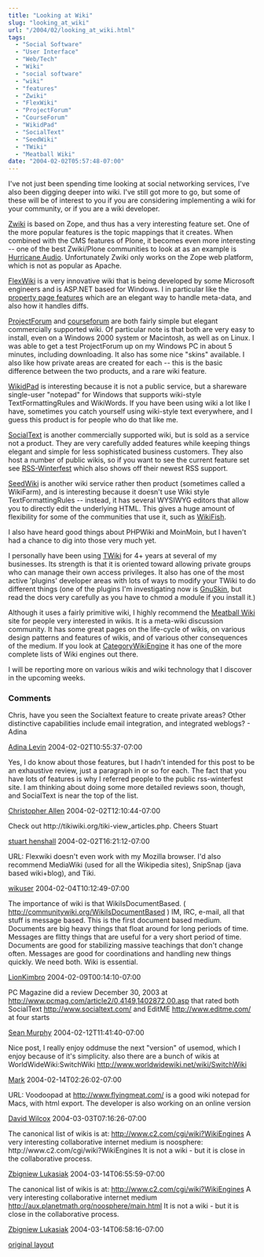 ```yaml
---
title: "Looking at Wiki"
slug: "looking_at_wiki"
url: "/2004/02/looking_at_wiki.html"
tags:
  - "Social Software"
  - "User Interface"
  - "Web/Tech"
  - "Wiki"
  - "social software"
  - "wiki"
  - "features"
  - "Zwiki"
  - "FlexWiki"
  - "ProjectForum"
  - "CourseForum"
  - "WikidPad"
  - "SocialText"
  - "SeedWiki"
  - "TWiki"
  - "Meatball Wiki"
date: "2004-02-02T05:57:48-07:00"
---
```

<p>I've not just been spending time looking at social networking services, I've also been digging deeper into wiki. I've still got more to go, but some of these will be of interest to you if you are considering implementing a wiki for your community, or if you are a wiki developer.</p>
<p><a href="http://www.zwiki.org">Zwiki</a> is based on Zope, and thus has a very interesting feature set. One of the more popular features is the topic mappings that it creates. When combined with the CMS features of Plone, it becomes even more interesting -- one of the best Zwiki/Plone communities to look at as an example is <a href="http://doc.hydrogenaudio.org/wikis/hydrogenaudio/FrontPage">Hurricane Audio</a>. Unfortunately Zwiki only works on the Zope web platform, which is not as popular as Apache.</p>
<p><a href="http://www.flexwiki.com">FlexWiki</a> is a very innovative wiki that is being developed by some Microsoft engineers and is ASP.NET based for Windows. I in particular like the <a href="http://flexwiki.com/default.aspx/FlexWiki.ExamplePropertyPage">property page features</a> which are an elegant way to handle meta-data, and also how it handles diffs.</p>
<p><a href="http://www.projectforum.com">ProjectForum</a> and <a href="http://www.courseforum.com">courseforum</a> are both fairly simple but elegant commercially supported wiki. Of particular note is that both are very easy to install, even on a Windows 2000 system or Macintosh, as well as on Linux. I was able to get a test ProjectForum up on my Windows PC in about 5 minutes, including downloading. It also has some nice &quot;skins&quot; available. I also like how private areas are created for each -- this is the basic difference between the two products, and a rare wiki feature.</p>
<p><a href="http://www.jhorman.org/wikidPad/">WikidPad</a> is interesting because it is not a public service, but a shareware single-user &quot;notepad&quot; for Windows that supports wiki-style TextFormattingRules and WikiWords. If you have been using wiki a lot like I have, sometimes you catch yourself using wiki-style text everywhere, and I guess this product is for people who do that like me.</p>
<p><a href="http://www.socialtext.com">SocialText</a> is another commercially supported wiki, but is sold as a service not a product. They are very carefully added features while keeping things elegant and simple for less sophisticated business customers. They also host a number of public wikis, so if you want to see the current feature set see <a href="http://http://www.socialtext.net/rss-winterfest">RSS-Winterfest</a> which also shows off their newest RSS support.</p>
<p><a href="http://www.seedwiki.com">SeedWiki</a> is another wiki service rather then product (sometimes called a WikiFarm), and is interesting because it doesn't use Wiki style TextFormattingRules -- instead, it has several WYSIWYG editors that allow you to directly edit the underlying HTML. This gives a huge amount of flexibility for some of the communities that use it, such as <a href="http://www.seedwiki.com/page.cfm?doc=WikiFish&amp;wikiid=1231">WikiFish</a>.</p>
<p>I also have heard good things about PHPWiki and MoinMoin, but I haven't had a chance to dig into those very much yet.</p>
<p>I personally have been using <a href="http://www.twiki.org">TWiki</a> for 4+ years at several of my businesses. Its strength is that it is oriented toward allowing private groups who can manage their own access privileges. It also has one of the most active 'plugins' developer areas with lots of ways to modify your TWiki to do different things (one of the plugins I'm investigating now is <a href="//http://twiki.org/cgi-bin/view/Codev/EvEm&gt;EvEm&lt;/a&gt;). My only complaints are that TWiki is rather hard to install, and that the default skin isn't very elegant (I recommend the &lt;a href=">GnuSkin</a>, but read the docs very carefully as you have to chmod a module if you install it.)</p>
<p>Although it uses a fairly primitive wiki, I highly recommend the <a href="http://www.usemod.com/cgi-bin/mb.pl?MeatballWiki">Meatball Wiki</a> site for people very interested in wikis. It is a meta-wiki discussion community. It has some great pages on the life-cycle of wikis, on various design patterns and features of wikis, and of various other consequences of the medium. If you look at <a href="http://www.usemod.com/cgi-bin/mb.pl?back=CategoryWikiEngine">CategoryWikiEngine</a> it has one of the more complete lists of Wiki engines out there.</p>
<p>I will be reporting more on various wikis and wiki technology that I discover in the upcoming weeks.</p>
<footer><h3>Comments</h3>
<div class="u-comment h-cite">
<p class="p-content p-name">Chris, have you seen the Socialtext feature to create private areas? Other distinctive capabilities include email integration, and integrated weblogs?
- Adina
</p>
<a class="u-author h-card" href="http://www.socialtext.com">Adina Levin</a>
<time class="dt-published" datetime="2004-02-02T10:55:37-07:00">2004-02-02T10:55:37-07:00</time>
</div>
<div class="u-comment h-cite">
<p class="p-content p-name">Yes, I do know about those features, but I hadn't intended for this post to be an exhaustive review, just a paragraph in or so for each. The fact that you have lots of features is why I referred people to the public rss-winterfest site.
I am thinking about doing some more detailed reviews soon, though, and SocialText is near the top of the list.
</p>
<a class="u-author h-card" href="http://www.lifewithalacrity.com/">Christopher Allen</a>
<time class="dt-published" datetime="2004-02-02T12:10:44-07:00">2004-02-02T12:10:44-07:00</time>
</div>
<div class="u-comment h-cite">
<p class="p-content p-name">Check out http://tikiwiki.org/tiki-view_articles.php.
Cheers
Stuart
</p>
<a class="u-author h-card" href="http://www.henshall.com/blog/">stuart henshall</a>
<time class="dt-published" datetime="2004-02-02T16:21:12-07:00">2004-02-02T16:21:12-07:00</time>
</div>
<div class="u-comment h-cite">
<p class="p-content p-name">URL:
Flexwiki doesn't even work with my Mozilla browser.
I'd also recommend MediaWiki (used for all the Wikipedia sites), SnipSnap (java based wiki+blog), and Tiki.
</p>
<a class="u-author h-card" href="#">wikuser</a>
<time class="dt-published" datetime="2004-02-04T10:12:49-07:00">2004-02-04T10:12:49-07:00</time>
</div>
<div class="u-comment h-cite">
<p class="p-content p-name">The importance of wiki is that WikiIsDocumentBased.
( <a href="http://communitywiki.org/WikiIsDocumentBased">http://communitywiki.org/WikiIsDocumentBased</a> )
IM, IRC, e-mail, all that stuff is message based. This is the first document based medium.
Documents are big heavy things that float around for long periods of time. Messages are flitty things that are useful for a very short period of time. Documents are good for stabilizing massive teachings that don't change often. Messages are good for coordinations and handling new things quickly.
We need both. Wiki is essential.
</p>
<a class="u-author h-card" href="http://speakeasy.org/~lion/">LionKimbro</a>
<time class="dt-published" datetime="2004-02-09T00:14:10-07:00">2004-02-09T00:14:10-07:00</time>
</div>
<div class="u-comment h-cite">
<p class="p-content p-name">PC Magazine did a review December 30, 2003 at <a href="http://www.pcmag.com/article2/0,4149,1402872,00.asp">http://www.pcmag.com/article2/0,4149,1402872,00.asp</a> that rated both SocialText <a href="http://www.socialtext.com/">http://www.socialtext.com/</a> and EditME <a href="http://www.editme.com/">http://www.editme.com/</a> at four starts
</p>
<a class="u-author h-card" href="http://www.skmurphy.com">Sean Murphy</a>
<time class="dt-published" datetime="2004-02-12T11:41:40-07:00">2004-02-12T11:41:40-07:00</time>
</div>
<div class="u-comment h-cite">
<p class="p-content p-name">Nice post,  I really enjoy oddmuse the next "version" of usemod, which I enjoy because of it's simplicity.
also there are a bunch of wikis at WorldWideWiki:SwitchWiki
<a href="http://www.worldwidewiki.net/wiki/SwitchWiki">http://www.worldwidewiki.net/wiki/SwitchWiki</a>
</p>
<a class="u-author h-card" href="http://markdilley.2ya.com">Mark</a>
<time class="dt-published" datetime="2004-02-14T02:26:02-07:00">2004-02-14T02:26:02-07:00</time>
</div>
<div class="u-comment h-cite">
<p class="p-content p-name">URL:
Voodoopad at <a href="http://www.flyingmeat.com/">http://www.flyingmeat.com/</a> is a good wiki notepad for Macs, with html export. The developer is also working on an online version
</p>
<a class="u-author h-card" href="#">David Wilcox</a>
<time class="dt-published" datetime="2004-03-03T07:16:26-07:00">2004-03-03T07:16:26-07:00</time>
</div>
<div class="u-comment h-cite">
<p class="p-content p-name">The canonical list of wikis is at: <a href="http://www.c2.com/cgi/wiki?WikiEngines">http://www.c2.com/cgi/wiki?WikiEngines</a>
A very interesting collaborative internet medium is noosphere: http://www.c2.com/cgi/wiki?WikiEngines It is not a wiki - but it is close in the collaborative process.
</p>
<a class="u-author h-card" href="http://zby.aster.net.pl/kwiki">Zbigniew Lukasiak</a>
<time class="dt-published" datetime="2004-03-14T06:55:59-07:00">2004-03-14T06:55:59-07:00</time>
</div>
<div class="u-comment h-cite">
<p class="p-content p-name">The canonical list of wikis is at: <a href="http://www.c2.com/cgi/wiki?WikiEngines">http://www.c2.com/cgi/wiki?WikiEngines</a>
A very interesting collaborative internet medium <a href="http://aux.planetmath.org/noosphere/main.html">http://aux.planetmath.org/noosphere/main.html</a> It is not a wiki - but it is close in the collaborative process.
</p>
<a class="u-author h-card" href="http://zby.aster.net.pl/kwiki">Zbigniew Lukasiak</a>
<time class="dt-published" datetime="2004-03-14T06:58:16-07:00">2004-03-14T06:58:16-07:00</time>
</div>
</footer>
<p class="previous"><a href="/previous/2004/02/looking_at_wiki.html" rel="syndication" class="u-syndication" >original layout</a></p>

